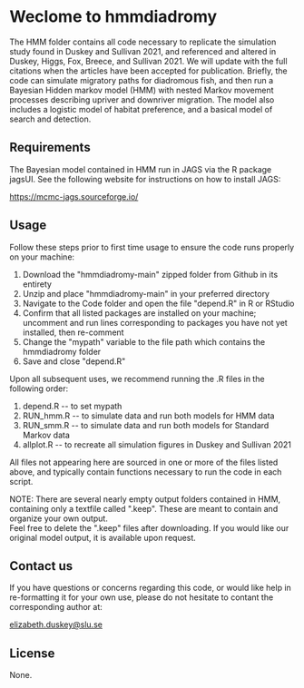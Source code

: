 # Weclome to hmmdiadromy

The HMM folder contains all code necessary to replicate the simulation study found in Duskey and Sullivan 2021, and referenced and altered in Duskey, Higgs, Fox, Breece, and Sullivan 2021.  We will update with the full citations when the articles have been accepted for publication.  Briefly, the code can simulate migratory paths for diadromous fish, and then run a Bayesian Hidden markov model (HMM) with nested Markov movement processes describing upriver and downriver migration.  The model also includes a logistic model of habitat preference, and a basical model of search and detection.

## Requirements

The Bayesian model contained in HMM run in JAGS via the R package jagsUI.  See the following website for instructions on how to install JAGS:

https://mcmc-jags.sourceforge.io/

## Usage

Follow these steps prior to first time usage to ensure the code runs properly on your machine:

1. Download the "hmmdiadromy-main" zipped folder from Github in its entirety
2. Unzip and place "hmmdiadromy-main" in your preferred directory
3. Navigate to the Code folder and open the file "depend.R" in R or RStudio
4. Confirm that all listed packages are installed on your machine; uncomment and run lines corresponding to packages you have not yet installed, then re-comment
5. Change the "mypath" variable to the file path which contains the hmmdiadromy folder
6. Save and close "depend.R"

Upon all subsequent uses, we recommend running the .R files in the following order:

1. depend.R -- to set mypath
2. RUN_hmm.R -- to simulate data and run both models for HMM data
3. RUN_smm.R -- to simulate data and run both models for Standard Markov data
4. allplot.R -- to recreate all simulation figures in Duskey and Sullivan 2021

All files not appearing here are sourced in one or more of the files listed above, and typically contain functions necessary to run the code in each script.

NOTE: There are several nearly empty output folders contained in HMM, containing only a textfile called ".keep".  These are meant to contain and organize your own output.  
Feel free to delete the ".keep" files after downloading.  If you would like our original model output, it is available upon request.

## Contact us

If you have questions or concerns regarding this code, or would like help in re-formatting it for your own use, please do not hesitate to contant the corresponding author at:

elizabeth.duskey@slu.se

## License

None.